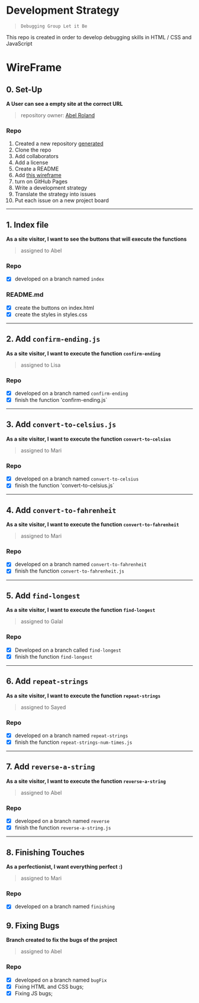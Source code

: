 # Development Strategy

> `Debugging Group Let it Be`

This repo is created in order to develop debugging skills in HTML / CSS and JavaScript 

# WireFrame

## 0. Set-Up

__A User can see a empty site at the correct URL__

> repository owner: [Abel Roland](https://github.com/abelRoland)

### Repo

1. Created a new repository [generated](https://github.com/HackYourFutureBelgium/debugging-project-week-1)
1. Clone the repo
1. Add collaborators
1. Add a license
1. Create a README
1. Add [this wireframe](wireFrame.png)
1. turn on GitHub Pages
1. Write a development strategy
1. Translate the strategy into issues
1. Put each issue on a new project board

---

## 1. Index file

__As a site visitor, I want to see the buttons that will execute the functions__

> assigned to Abel

### Repo

- [x] developed on a branch named `index`

### README.md

- [X] create the buttons on index.html
- [X] create the styles in styles.css

---

## 2. Add `confirm-ending.js`

__As a site visitor, I want to execute the function `confirm-ending`__

> assigned to Lisa

### Repo

- [x] developed on a branch named `confirm-ending`
- [x] finish the function 'confirm-ending.js`

---

## 3. Add `convert-to-celsius.js`

__As a site visitor, I want to execute the function `convert-to-celsius`__

> assigned to Mari

### Repo

- [x] developed on a branch named `convert-to-celsius`
- [x] finish the function 'convert-to-celsius.js`

---

## 4. Add `convert-to-fahrenheit`

__As a site visitor, I want to execute the function `convert-to-fahrenheit`__

> assigned to Mari

### Repo

- [x] developed on a branch named `convert-to-fahrenheit`
- [x] finish the function `convert-to-fahrenheit.js`

---


## 5. Add `find-longest`

__As a site visitor, I want to execute the function `find-longest`__

> assigned to Galal

### Repo

- [x] Developed on a branch called `find-longest`
- [x] finish the function `find-longest` 

---


## 6. Add `repeat-strings`

__As a site visitor, I want to execute the function `repeat-strings`__

> assigned to Sayed

### Repo

- [x] developed on a branch named `repeat-strings`
- [x] finish the function `repeat-strings-num-times.js`

---

## 7. Add `reverse-a-string`

__As a site visitor, I want to execute the function `reverse-a-string`__

> assigned to Abel

### Repo

- [x] developed on a branch named `reverse`
- [x] finish the function `reverse-a-string.js`

---

## 8. Finishing Touches

__As a perfectionist, I want everything perfect :)__

> assigned to Mari

### Repo

- [x] developed on a branch named `finishing`

## 9. Fixing Bugs

__Branch created to fix the bugs of the project__

> assigned to Abel

### Repo

- [x] developed on a branch named `bugFix`
- [x] Fixing HTML and CSS bugs;
- [x] Fixing JS bugs;